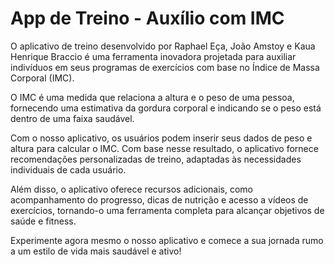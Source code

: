 
<body>
    <div class="container">
        <h1>App de Treino - Auxílio com IMC</h1>
        <p>O aplicativo de treino desenvolvido por Raphael Eça, João Amstoy e Kaua Henrique Braccio é uma ferramenta inovadora projetada para auxiliar indivíduos em seus programas de exercícios com base no Índice de Massa Corporal (IMC).</p>
        <p>O IMC é uma medida que relaciona a altura e o peso de uma pessoa, fornecendo uma estimativa da gordura corporal e indicando se o peso está dentro de uma faixa saudável.</p>
        <p>Com o nosso aplicativo, os usuários podem inserir seus dados de peso e altura para calcular o IMC. Com base nesse resultado, o aplicativo fornece recomendações personalizadas de treino, adaptadas às necessidades individuais de cada usuário.</p>
        <p>Além disso, o aplicativo oferece recursos adicionais, como acompanhamento do progresso, dicas de nutrição e acesso a vídeos de exercícios, tornando-o uma ferramenta completa para alcançar objetivos de saúde e fitness.</p>
        <p>Experimente agora mesmo o nosso aplicativo e comece a sua jornada rumo a um estilo de vida mais saudável e ativo!</p>
    </div>
</body>
</html>
